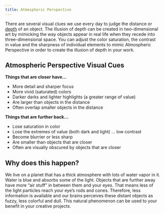 ```yaml
---
title: Atmospheric Perspective
---
```


There are several visual clues we use every day to judge the distance or [depth](depth.md) of an object. The illusion of depth can be created in two-dimensional art by mimicking the way objects appear in real life when they recede into three-dimensional space. You can adjust the color saturation, the contrast in value and the sharpness of individual elements to mimic Atmospheric Perspective in order to create the illusion of depth in your work.

## Atmospheric Perspective Visual Cues

**Things that are closer have...**

- More detail and sharper focus
- More vivid (saturated) colors
- Darker darks and lighter highlights (a greater range of value)
- Are larger than objects in the distance
- Often overlap smaller objects in the distance

**Things that are further back...**

- Lose saturation in color
- Lose the extremes of value (both dark and light) ... low contrast
- Become blurrier or less sharp
- Are smaller than objects that are closer
- Often are visually obscured by objects that are closer

## Why does this happen?

We live on a planet that has a thick atmosphere with lots of water vapor in it. Water is blue and absorbs some of the light. Objects that are further away have more “air stuff” in between them and your eyes. That means less of the light particles reach your eye’s rods and cones. Therefore, less information is available and our brains perceives these distant objects as fuzzy, less colorful and dull. This natural phenomenon can be used to your benefit in your creative projects.
